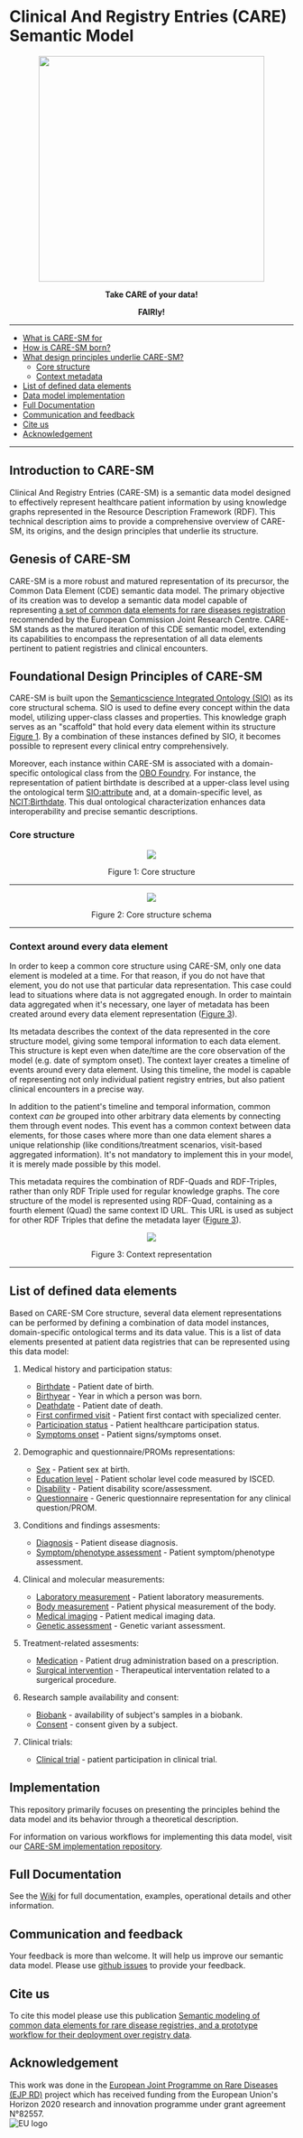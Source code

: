 # Clinical And Registry Entries (CARE) Semantic Model

<p align="center"> 
    <img src="https://raw.githubusercontent.com/CARE-SM/CARE-Semantic-Model/main/images/CARE-SM_logo.png"width="400" height="400"> 
<p align="center" > </p> 
<p align="center"><b>Take CARE of your data!</b></p>
<p align="center"><b>FAIRly!</b></p> 
<hr>

* [What is CARE-SM for](#introduction-to-care-sm)
* [How is CARE-SM born?](#genesis-of-care-sm)
* [What design principles underlie CARE-SM?](#foundational-design-principles-of-care-sm)
    * [Core structure](#core-structure)
    * [Context metadata](#context-around-every-data-element)
* [List of defined data elements](#list-of-defined-data-elements)
* [Data model implementation](#implementation)
* [Full Documentation](#full-documentation)
* [Communication and feedback](#communication-and-feedback)
* [Cite us](#cite-us)
* [Acknowledgement](#acknowledgement)

<hr>

## Introduction to CARE-SM

Clinical And Registry Entries (CARE-SM) is a semantic data model designed to effectively represent healthcare patient information by using knowledge graphs represented in the Resource Description Framework (RDF). This technical description aims to provide a comprehensive overview of CARE-SM, its origins, and the design principles that underlie its structure.

## Genesis of CARE-SM

CARE-SM is a more robust and matured representation of its precursor, the Common Data Element (CDE) semantic data model. The primary objective of its creation was to develop a semantic data model capable of representing [a set of common data elements for rare diseases registration](https://eu-rd-platform.jrc.ec.europa.eu/sites/default/files/CDS/EU_RD_Platform_CDS_Final.pdf) recommended by the European Commission Joint Research Centre. CARE-SM stands as the matured iteration of this CDE semantic model, extending its capabilities to encompass the representation of all data elements pertinent to patient registries and clinical encounters.

## Foundational Design Principles of CARE-SM

CARE-SM is built upon the [Semanticscience Integrated Ontology (SIO)](https://doi.org/10.1186/2041-1480-5-14) as its core structural schema. SIO is used to define every concept within the data model, utilizing upper-class classes and properties. This knowledge graph serves as an "scaffold" that hold every data element within its structure [Figure 1](#core-structure). By a combination of these instances defined by SIO, it becomes possible to represent every clinical entry comprehensively. 

Moreover, each instance within CARE-SM is associated with a domain-specific ontological class from the [OBO Foundry](http://obofoundry.org/). For instance, the representation of patient birthdate is described at a upper-class level using the ontological term [SIO:attribute](http://semanticscience.org/resource/SIO_000614) and, at a domain-specific level, as [NCIT:Birthdate](http://purl.obolibrary.org/obo/NCIT_C68615). This dual ontological characterization enhances data interoperability and  precise semantic descriptions.


### Core structure

<p align="center"> 
    <img src="https://raw.githubusercontent.com/CARE-SM/CARE-Semantic-Model/main/images/CARE-SM-Core.png"> 
<p align="center"> Figure 1: Core structure </p> 

<hr>
<p align="center"> 
    <img src="https://raw.githubusercontent.com/CARE-SM/CARE-Semantic-Model/main/images/CARE-SM-Schema.png"> 
<p align="center"> Figure 2: Core structure schema </p> 
<hr>


### Context around every data element

In order to keep a common core structure using CARE-SM, only one data element is modeled at a time. For that reason, if you do not have that element, you do not use that particular data representation. This case could lead to situations where data is not aggregated enough. In order to maintain data aggregated when it's necessary, one layer of metadata has been created around every data element representation ([Figure 3](#context-around-every-data-element)). 

Its metadata describes the context of the data represented in the core structure model, giving some temporal information to each data element. This structure is kept even when date/time are the core observation of the model (e.g. date of symptom onset). The context layer creates a timeline of events around every data element. Using this timeline, the model is capable of representing not only individual patient registry entries, but also patient clinical encounters in a precise way.

In addition to the patient's timeline and temporal information, common context _can be_ grouped into other arbitrary data elements by connecting them through event nodes. This event has a common context between data elements, for those cases where more than one data element shares a unique relationship (like conditions/treatment scenarios, visit-based aggregated information). It's not mandatory to implement this in your model, it is merely made possible by this model.

This metadata requires the combination of RDF-Quads and RDF-Triples, rather than only RDF Triple used for regular knowledge graphs. The core structure of the model is represented using RDF-Quad, containing as a fourth element (Quad) the same context ID URL. This URL is used as subject for other RDF Triples that define the metadata layer ([Figure 3](#context-around-every-data-element)).

<p align="center"> 
    <img src="https://raw.githubusercontent.com/CARE-SM/CARE-Semantic-Model/main/images/CARE-SM-Context.png"> 
<p align="center"> Figure 3: Context representation </p> 

<hr>


## List of defined data elements

Based on CARE-SM Core structure, several data element representations can be performed by defining a combination of data model instances, domain-specific ontological terms and its data value. This is a list of data elements presented at patient data registries that can be represented using this data model:

1. Medical history and participation status:
    * [Birthdate](https://github.com/CARE-SM/CARE-Semantic-Model/wiki/CARE-SM-Birthdate) - Patient date of birth.
    * [Birthyear](https://github.com/CARE-SM/CARE-Semantic-Model/wiki/CARE-SM-Birthyear) - Year in which a person was born.
    * [Deathdate](https://github.com/CARE-SM/CARE-Semantic-Model/wiki/CARE-SM-Deathdate) -  Patient date of death.
    * [First confirmed visit](https://github.com/CARE-SM/CARE-Semantic-Model/wiki/CARE-SM-First_visit) - Patient first contact with specialized center.
    * [Participation status](https://github.com/CARE-SM/CARE-Semantic-Model/wiki/CARE-SM-Status) - Patient healthcare participation status.
    * [Symptoms onset](https://github.com/CARE-SM/CARE-Semantic-Model/wiki/CARE-SM-Symptoms_onset) - Patient signs/symptoms onset.

2. Demographic and questionnaire/PROMs representations:
    * [Sex](https://github.com/CARE-SM/CARE-Semantic-Model/wiki/CARE-SM-Sex) -  Patient sex at birth.
    * [Education level](https://github.com/CARE-SM/CARE-Semantic-Model/wiki/CARE-SM-Education) - Patient scholar level code measured by ISCED.
    * [Disability](https://github.com/CARE-SM/CARE-Semantic-Model/wiki/CARE-SM-Questionnaire-disability) - Patient disability score/assessment.
    * [Questionnaire](https://github.com/CARE-SM/CARE-Semantic-Model/wiki/CARE-SM-Questionnaire) - Generic questionnaire representation for any clinical question/PROM.

3. Conditions and findings assesments:
    * [Diagnosis](https://github.com/CARE-SM/CARE-Semantic-Model/wiki/CARE-SM-Diagnosis) - Patient disease diagnosis.
    * [Symptom/phenotype assessment](https://github.com/CARE-SM/CARE-Semantic-Model/wiki/CARE-SM-Symptom) -  Patient symptom/phenotype assessment.

4. Clinical and molecular measurements:
    * [Laboratory measurement](https://github.com/CARE-SM/CARE-Semantic-Model/wiki/CARE-SM-Laboratory) - Patient laboratory measurements.
    * [Body measurement](https://github.com/CARE-SM/CARE-Semantic-Model/wiki/CARE-SM-Body_measurement) - Patient physical measurement of the body. 
    * [Medical imaging](https://github.com/CARE-SM/CARE-Semantic-Model/wiki/CARE-SM-Imaging) -  Patient medical imaging data.
    * [Genetic assessment](https://github.com/CARE-SM/CARE-Semantic-Model/wiki/CARE-SM-Genotype-variant) -  Genetic variant assessment.

5. Treatment-related assesments:
    * [Medication](https://github.com/CARE-SM/CARE-Semantic-Model/wiki/CARE-SM-Medication) - Patient drug administration based on a prescription.
    * [Surgical intervention](https://github.com/CARE-SM/CARE-Semantic-Model/wiki/CARE-SM-Surgery) -  Therapeutical interventation related to a surgerical procedure.

6. Research sample availability and consent:
    * [Biobank](https://github.com/CARE-SM/CARE-Semantic-Model/wiki/CARE-SM-Biobank) - availability of subject's samples in a biobank.
    * [Consent](https://github.com/CARE-SM/CARE-Semantic-Model/wiki/CARE-SM-Consent) -  consent given by a subject.

7. Clinical trials:
    * [Clinical trial](https://github.com/CARE-SM/CARE-Semantic-Model/wiki/CARE-SM-Clinical_trial) -  patient participation in clinical trial.

## Implementation

This repository primarily focuses on presenting the principles behind the data model and its behavior through a theoretical description.

For information on various workflows for implementing this data model, visit our [CARE-SM implementation repository](https://github.com/CARE-SM/CARE-SM-Implementation).


## Full Documentation
See the [Wiki](https://github.com/CARE-SM/CARE-Semantic-Model/wiki) for full documentation, examples, operational details and other information.

## Communication and feedback
Your feedback is more than welcome. It will help us improve our semantic data model. Please use [github issues](https://github.com/CARE-SM/CARE-Semantic-Model/issues) to provide your feedback.


## Cite us
To cite this model please use this publication [Semantic modeling of common data elements for rare disease registries, and a prototype workflow for their deployment over registry data](https://doi.org/10.1186/s13326-022-00264-6).


## Acknowledgement
This work was done in the [European Joint Programme on Rare Diseases (EJP RD)](https://www.ejprarediseases.org/) project which has received funding from the European Union's Horizon 2020 research and innovation programme under grant agreement N°82557.  
![EU logo](https://github.com/ejp-rd-vp/smart-guidance/blob/main/images/eu-flag.png?raw=true)  


